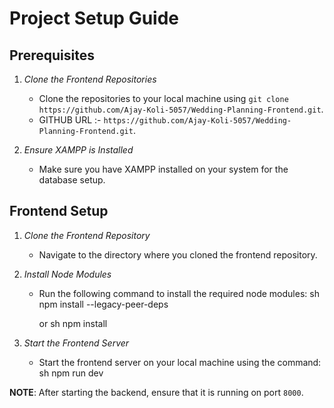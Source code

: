 # Project Setup Guide

## Prerequisites

1. *Clone the Frontend Repositories*
   - Clone the repositories to your local machine using `git clone https://github.com/Ajay-Koli-5057/Wedding-Planning-Frontend.git`.
   - GITHUB URL :- `https://github.com/Ajay-Koli-5057/Wedding-Planning-Frontend.git`.

2. *Ensure XAMPP is Installed*
   - Make sure you have XAMPP installed on your system for the database setup.

## Frontend Setup

1. *Clone the Frontend Repository*
   - Navigate to the directory where you cloned the frontend repository.

2. *Install Node Modules*
   - Run the following command to install the required node modules:
     sh
     npm install --legacy-peer-deps
     
     or
     sh
     npm install
     

3. *Start the Frontend Server*
   - Start the frontend server on your local machine using the command:
     sh
     npm run dev
     

**NOTE**: After starting the backend, ensure that it is running on port `8000`.